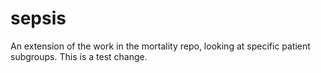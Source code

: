 # sepsis
An extension of the work in the mortality repo, looking at specific patient subgroups.
This is a test change.
